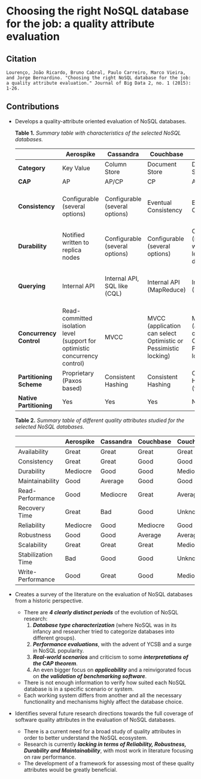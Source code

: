 # Choosing the right NoSQL database for the job: a quality attribute evaluation

## Citation

```
Lourenço, João Ricardo, Bruno Cabral, Paulo Carreiro, Marco Vieira, and Jorge Bernardino. "Choosing the right NoSQL database for the job: a quality attribute evaluation." Journal of Big Data 2, no. 1 (2015): 1-26.
```

## Contributions

* Develops a quality-attribute oriented evaluation of NoSQL databases.

  **Table 1.** *Summary table with characteristics of the selected NoSQL databases.*

  |                         | Aerospike                                                    | Cassandra                      | Couchbase                                                    | CouchDB                                                      | HBase                                          | MongoDB                                        | Voldemort                              |
  | ----------------------- | ------------------------------------------------------------ | ------------------------------ | ------------------------------------------------------------ | ------------------------------------------------------------ | ---------------------------------------------- | ---------------------------------------------- | -------------------------------------- |
  | **Category**            | Key Value                                                    | Column Store                   | Document Store                                               | Document Store                                               | Column Store                                   | Document Store                                 | Key Value                              |
  | **CAP**                 | AP                                                           | AP/CP                          | CP                                                           | AP                                                           | CP                                             | CP                                             | AP                                     |
  | **Consistency**         | Configurable (several options)                               | Configurable (several options) | Eventual Consistency                                         | Eventual Consistency                                         | Configurable (strong and eventual consistency) | Configurable (several options)                 | Read-Repair (client handles conflicts) |
  | **Durability**          | Notified written to replica nodes                            | Configurable (several options) | Configurable (several options)                               | Configurable (notified written to at least one disk)         | Configurable (several options)                 | Configurable (several options)                 | Notified written to desired nodes      |
  | **Querying**            | Internal API                                                 | Internal API, SQL like (CQL)   | Internal API (MapReduce)                                     | Internal API (MapReduce)                                     | Internal API                                   | Internal API, MapReduce, complex query support | Internal API (get, put, delete)        |
  | **Concurrency Control** | Read-committed isolation level (support for optimistic concurrency control) | MVCC                           | MVCC (application can select Optimistic or Pessimistic locking) | MVCC (application can select Optimistic or Pessimistic locking) | Optimistic locking with MVCC                   | Master-slave with multi-granularity locking    | Optimistic locking with MVCC           |
  | **Partitioning Scheme** | Proprietary (Paxos based)                                    | Consistent Hashing             | Consistent Hashing                                           | Consistent Hashing (third party)                             | Range Based                                    | Consistent Hashing                             | Consistent Hashing                     |
  | **Native Partitioning** | Yes                                                          | Yes                            | Yes                                                          | No                                                           | Yes                                            | Yes                                            | Yes                                    |

  **Table 2.** *Summary table of different quality attributes studied for the selected NoSQL databases.*

  |                    | Aerospike | Cassandra | Couchbase | CouchDB  | HBase    | MongoDB  | Voldemort |
  | ------------------ | --------- | --------- | --------- | -------- | -------- | -------- | --------- |
  | Availability       | Great     | Great     | Great     | Great    | Mediocre | Mediocre | Great     |
  | Consistency        | Great     | Great     | Good      | Good     | Average  | Great    | Good      |
  | Durability         | Mediocre  | Good      | Good      | Mediocre | Good     | Good     | Good      |
  | Maintainability    | Good      | Average   | Good      | Good     | Mediocre | Average  | Mediocre  |
  | Read-Performance   | Good      | Mediocre  | Great     | Average  | Mediocre | Great    | Good      |
  | Recovery Time      | Great     | Bad       | Good      | Unknown  | Unknown  | Great    | Unknown   |
  | Reliability        | Mediocre  | Good      | Mediocre  | Good     | Good     | Great    | Unknown   |
  | Robustness         | Good      | Good      | Average   | Average  | Bad      | Average  | Unknown   |
  | Scalability        | Great     | Great     | Great     | Mediocre | Great    | Mediocre | Good      |
  | Stabilization Time | Bad       | Good      | Good      | Unknown  | Unknown  | Bad      | Unknown   |
  | Write-Performance  | Good      | Great     | Good      | Mediocre | Good     | Mediocre | Great     |

* Creates a survey of the literature on the evaluation of NoSQL databases from a historic perspective.
  * There are ***4 clearly distinct periods*** of the evolution of NoSQL research:
    1. ***Database type characterization*** (where NoSQL was in its infancy and researcher tried to categorize databases into different groups).
    2. ***Performance evaluations***, with the advent of YCSB and a surge in NoSQL popularity.
    3. ***Real-world scenarios*** and criticism to some ***interpretations of the CAP theorem***.
    4. An even bigger focus on ***applicability*** and a reinvigorated focus on ***the validation of benchmarking software***.
  * There is not enough information to verify how suited each NoSQL database is in a specific scenario or system.
  * Each working system differs from another and all the necessary functionality and mechanisms highly affect the database choice.
* Identifies several future research directions towards the full coverage of software quality attributes in the evaluation of NoSQL databases.
  * There is a current need for a broad study of quality attributes in order to better understand the NoSQL ecosystem.
  * Research is currently ***lacking in terms of Reliability, Robustness, Durability and Maintainability***, with most work in literature focusing on raw performance.
  * The development of a framework for assessing most of these quality attributes would be greatly beneficial.